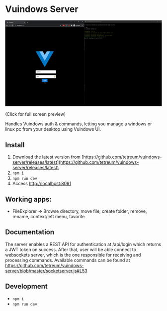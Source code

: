 # Vuindows Server

[![Click for full screen preview](https://github.com/tetreum/vuindows-server/raw/master/preview/preview.gif)](https://cdn.jsdelivr.net/gh/tetreum/vuindows-server/preview/preview.mp4)

(Click for full screen preview)

Handles Vuindows auth & commands, letting you manage a windows or linux pc from your desktop using Vuindows UI.

## Install

1. Download the latest version from [https://github.com/tetreum/vuindows-server/releases/latest](https://github.com/tetreum/vuindows-server/releases/latest)
2. `npm i`
3. `npm run dev`
4. Access [http://localhost:8081](http://localhost:8081)

## Working apps:
- FileExplorer -> Browse directory, move file, create folder, remove, rename, context/left menu, favorite

## Documentation

The server enables a REST API for authentication at /api/login which returns a JWT token on success.
After that, user will be able connect to websockets server, which is the one responsible for receiving and processing commands.
Available commands can be found at https://github.com/tetreum/vuindows-server/blob/master/socketserver.js#L53

## Development
- `npm i`
- `npm run dev`